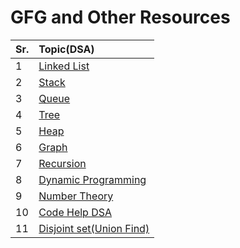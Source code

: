 # GFG and Other Resources

| Sr. | Topic(DSA)                                            |
| --- | :---------------------------------------------------- |
| 1   | [Linked List](linked_list)                            |
| 2   | [Stack](stack)                                        |
| 3   | [Queue](queue)                                        |
| 4   | [Tree](tree)                                          |
| 5   | [Heap](heap)                                          |
| 6   | [Graph](graph)                                        |
| 7   | [Recursion](recursion)                                |
| 8   | [Dynamic Programming](Dynamic_Programming)            |
| 9   | [Number Theory](Number_Theory)                        |
| 10  | [Code Help DSA](codeHelpDsa)                          |
| 11  | [Disjoint set(Union Find)](Disjoint_Set_Union/DSU.md) |
